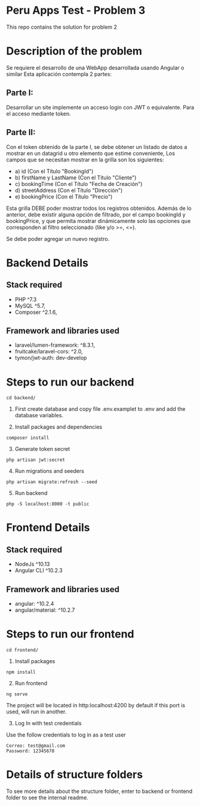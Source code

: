 # Peru Apps Test - Problem 3

This repo contains the solution for problem 2

# Description of the problem

Se requiere el desarrollo de una WebApp desarrollada usando Angular o similar
Esta aplicación contempla 2 partes:

## Parte I:

Desarrollar un site implemente un acceso login con JWT o equivalente. Para el acceso
mediante token.

##  Parte II:

Con el token obtenido de la parte I, se debe obtener un listado de datos a mostrar en un
datagrid u otro elemento que estime conveniente, Los campos que se necesitan mostrar en
la grilla son los siguientes:

- a) id (Con el Título "BookingId")
- b) firstName y LastName (Con el Título "Cliente")
- c) bookingTime (Con el Título "Fecha de Creación")
- d) streetAddress (Con el Título "Dirección")
- e) bookingPrice (Con el Título "Precio")

Esta grilla DEBE poder mostrar todos los registros obtenidos. Además de lo anterior, debe
existir alguna opción de filtrado, por el campo bookingId y bookingPrice, y que permita
mostrar dinámicamente solo las opciones que corresponden al filtro seleccionado (like y/o >=, <=).

Se debe poder agregar un nuevo registro.

# Backend Details

## Stack required

- PHP ^7.3
- MySQL ^5.7,
- Composer ^2.1.6,

## Framework and libraries used

- laravel/lumen-framework: ^8.3.1,
- fruitcake/laravel-cors: ^2.0,
- tymon/jwt-auth: dev-develop

# Steps to run our backend

```
cd backend/
```
1. First create database and copy file .env.examplet to .env and add the database variables.

2. Install packages and dependencies

```
composer install
```

3. Generate token secret

```
php artisan jwt:secret
```

4. Run migrations and seeders

```
php artisan migrate:refresh --seed
```

5. Run backend

```
php -S localhost:8000 -t public
```

# Frontend Details

## Stack required

- NodeJs ^10.13
- Angular CLI ^10.2.3

## Framework and libraries used

- angular: ^10.2.4
- angular/material: ^10.2.7

# Steps to run our frontend

```
cd frontend/
```

1. Install packages

```
npm install
```

2. Run frontend

```
ng serve
```
The project will be located in http:localhost:4200 by default
if this port is used, will run in another.

3. Log In with test credentials

Use the follow credentials to log in as a test user

```
Correo: test@gmail.com
Password: 12345678
```

# Details of structure folders

To see more details about the structure folder, enter to backend or frontend folder to see
the internal readme.